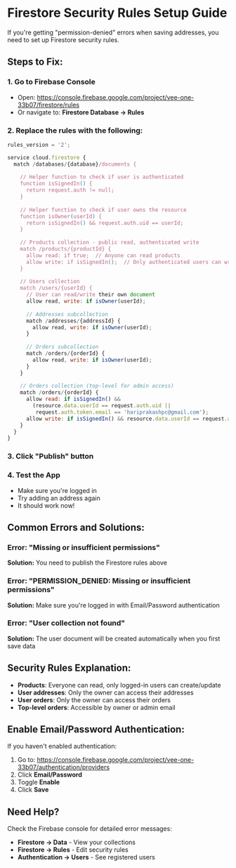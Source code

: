 # Firestore Security Rules Setup Guide

If you're getting "permission-denied" errors when saving addresses, you need to set up Firestore security rules.

## Steps to Fix:

### 1. Go to Firebase Console
- Open: https://console.firebase.google.com/project/vee-one-33b07/firestore/rules
- Or navigate to: **Firestore Database → Rules**

### 2. Replace the rules with the following:

```javascript
rules_version = '2';

service cloud.firestore {
  match /databases/{database}/documents {
    
    // Helper function to check if user is authenticated
    function isSignedIn() {
      return request.auth != null;
    }
    
    // Helper function to check if user owns the resource
    function isOwner(userId) {
      return isSignedIn() && request.auth.uid == userId;
    }
    
    // Products collection - public read, authenticated write
    match /products/{productId} {
      allow read: if true;  // Anyone can read products
      allow write: if isSignedIn();  // Only authenticated users can write
    }
    
    // Users collection
    match /users/{userId} {
      // User can read/write their own document
      allow read, write: if isOwner(userId);
      
      // Addresses subcollection
      match /addresses/{addressId} {
        allow read, write: if isOwner(userId);
      }
      
      // Orders subcollection
      match /orders/{orderId} {
        allow read, write: if isOwner(userId);
      }
    }
    
    // Orders collection (top-level for admin access)
    match /orders/{orderId} {
      allow read: if isSignedIn() && 
        (resource.data.userId == request.auth.uid || 
         request.auth.token.email == 'hariprakashpc@gmail.com');
      allow write: if isSignedIn() && resource.data.userId == request.auth.uid;
    }
  }
}
```

### 3. Click "Publish" button

### 4. Test the App
- Make sure you're logged in
- Try adding an address again
- It should work now!

## Common Errors and Solutions:

### Error: "Missing or insufficient permissions"
**Solution:** You need to publish the Firestore rules above

### Error: "PERMISSION_DENIED: Missing or insufficient permissions"
**Solution:** Make sure you're logged in with Email/Password authentication

### Error: "User collection not found"
**Solution:** The user document will be created automatically when you first save data

## Security Rules Explanation:

- **Products**: Everyone can read, only logged-in users can create/update
- **User addresses**: Only the owner can access their addresses
- **User orders**: Only the owner can access their orders
- **Top-level orders**: Accessible by owner or admin email

## Enable Email/Password Authentication:

If you haven't enabled authentication:
1. Go to: https://console.firebase.google.com/project/vee-one-33b07/authentication/providers
2. Click **Email/Password**
3. Toggle **Enable**
4. Click **Save**

## Need Help?

Check the Firebase console for detailed error messages:
- **Firestore → Data** - View your collections
- **Firestore → Rules** - Edit security rules
- **Authentication → Users** - See registered users
